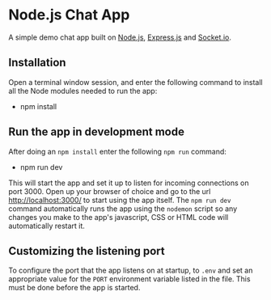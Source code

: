 # Node.js Chat App

A simple demo chat app built on [Node.js](https://nodejs.org/), [Express.js](https://expressjs.com/) and [Socket.io](https://socket.io/).

## Installation

Open a terminal window session, and enter the following command to install all the Node modules needed to run the app:

- npm install

## Run the app in development mode

After doing an `npm install` enter the following `npm run` command:

- npm run dev

This will start the app and set it up to listen for incoming connections on port 3000. Open up your browser of choice and go to the url [http://localhost:3000/](http://localhost:3000/) to start using the app itself. The `npm run dev` command automatically runs the app using the `nodemon` script so any changes you make to the app's javascript, CSS or HTML code will automatically restart it.

## Customizing the listening port

To configure the port that the app listens on at startup, to `.env` and set an appropriate value for the `PORT` environment variable listed in the file. This must be done before the app is started.
